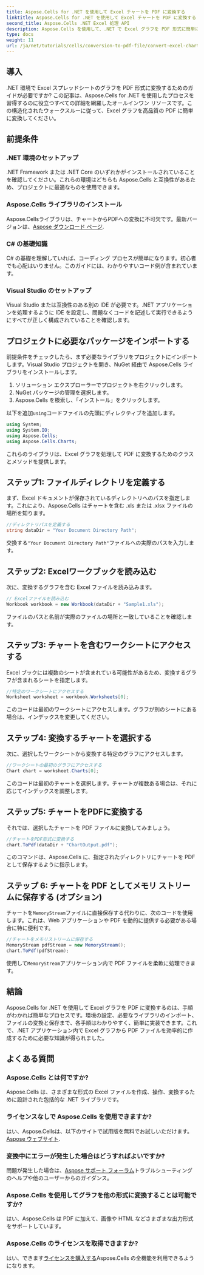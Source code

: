 ```yaml
---
title: Aspose.Cells for .NET を使用して Excel チャートを PDF に変換する
linktitle: Aspose.Cells for .NET を使用して Excel チャートを PDF に変換する
second_title: Aspose.Cells .NET Excel 処理 API
description: Aspose.Cells を使用して、.NET で Excel グラフを PDF 形式に簡単に変換する方法を学びます。ステップ バイ ステップ ガイドでは、前提条件、セットアップ、コード サンプル、FAQ について説明します。
type: docs
weight: 11
url: /ja/net/tutorials/cells/conversion-to-pdf-file/convert-excel-charts-to-pdf/
---
```

## 導入

.NET 環境で Excel スプレッドシートのグラフを PDF 形式に変換するためのガイドが必要ですか? この記事は、Aspose.Cells for .NET を使用したプロセスを習得するのに役立つすべての詳細を網羅したオールインワン リソースです。この構造化されたウォークスルーに従って、Excel グラフを高品質の PDF に簡単に変換してください。

## 前提条件

### .NET 環境のセットアップ
.NET Framework または .NET Core のいずれかがインストールされていることを確認してください。これらの環境はどちらも Aspose.Cells と互換性があるため、プロジェクトに最適なものを使用できます。

### Aspose.Cells ライブラリのインストール
Aspose.Cellsライブラリは、チャートからPDFへの変換に不可欠です。最新バージョンは、[Aspose ダウンロード ページ](https://releases.aspose.com/cells/net/).

### C# の基礎知識
C# の基礎を理解していれば、コーディング プロセスが簡単になります。初心者でも心配はいりません。このガイドには、わかりやすいコード例が含まれています。

### Visual Studio のセットアップ
Visual Studio または互換性のある別の IDE が必要です。.NET アプリケーションを処理するように IDE を設定し、問題なくコードを記述して実行できるようにすべてが正しく構成されていることを確認します。

## プロジェクトに必要なパッケージをインポートする

前提条件をチェックしたら、まず必要なライブラリをプロジェクトにインポートします。Visual Studio プロジェクトを開き、NuGet 経由で Aspose.Cells ライブラリをインストールします。

1. ソリューション エクスプローラーでプロジェクトを右クリックします。
2. NuGet パッケージの管理を選択します。
3. Aspose.Cells を検索し、「インストール」をクリックします。

以下を追加`using`コードファイルの先頭にディレクティブを追加します。

```csharp
using System;
using System.IO;
using Aspose.Cells;
using Aspose.Cells.Charts;
```

これらのライブラリは、Excel グラフを処理して PDF に変換するためのクラスとメソッドを提供します。

## ステップ1: ファイルディレクトリを定義する

まず、Excel ドキュメントが保存されているディレクトリへのパスを指定します。これにより、Aspose.Cells はチャートを含む .xls または .xlsx ファイルの場所を知ります。

```csharp
//ディレクトリパスを定義する
string dataDir = "Your Document Directory Path";
```

交換する`"Your Document Directory Path"`ファイルへの実際のパスを入力します。

## ステップ2: Excelワークブックを読み込む

次に、変換するグラフを含む Excel ファイルを読み込みます。

```csharp
// Excelファイルを読み込む
Workbook workbook = new Workbook(dataDir + "Sample1.xls");
```

ファイルのパスと名前が実際のファイルの場所と一致していることを確認します。

## ステップ3: チャートを含むワークシートにアクセスする

Excel ブックには複数のシートが含まれている可能性があるため、変換するグラフが含まれるシートを指定します。

```csharp
//特定のワークシートにアクセスする
Worksheet worksheet = workbook.Worksheets[0];
```

このコードは最初のワークシートにアクセスします。グラフが別のシートにある場合は、インデックスを変更してください。

## ステップ4: 変換するチャートを選択する

次に、選択したワークシートから変換する特定のグラフにアクセスします。

```csharp
//ワークシートの最初のグラフにアクセスする
Chart chart = worksheet.Charts[0];
```

このコードは最初のチャートを選択します。チャートが複数ある場合は、それに応じてインデックスを調整します。

## ステップ5: チャートをPDFに変換する

それでは、選択したチャートを PDF ファイルに変換してみましょう。

```csharp
//チャートをPDF形式に変換する
chart.ToPdf(dataDir + "ChartOutput.pdf");
```

このコマンドは、Aspose.Cells に、指定されたディレクトリにチャートを PDF として保存するように指示します。

## ステップ 6: チャートを PDF としてメモリ ストリームに保存する (オプション)

チャートを`MemoryStream`ファイルに直接保存する代わりに、次のコードを使用します。これは、Web アプリケーションや PDF を動的に提供する必要がある場合に特に便利です。

```csharp
//チャートをメモリストリームに保存する
MemoryStream pdfStream = new MemoryStream();
chart.ToPdf(pdfStream);
```

使用して`MemoryStream`アプリケーション内で PDF ファイルを柔軟に処理できます。

## 結論

Aspose.Cells for .NET を使用して Excel グラフを PDF に変換するのは、手順がわかれば簡単なプロセスです。環境の設定、必要なライブラリのインポート、ファイルの変換と保存まで、各手順はわかりやすく、簡単に実装できます。これで、.NET アプリケーション内で Excel グラフから PDF ファイルを効率的に作成するために必要な知識が得られました。

## よくある質問

### Aspose.Cells とは何ですか?

Aspose.Cells は、さまざまな形式の Excel ファイルを作成、操作、変換するために設計された包括的な .NET ライブラリです。

### ライセンスなしで Aspose.Cells を使用できますか?

はい、Aspose.Cellsは、以下のサイトで試用版を無料でお試しいただけます。[Aspose ウェブサイト](https://releases.aspose.com/cells/net/).

### 変換中にエラーが発生した場合はどうすればよいですか?

問題が発生した場合は、[Aspose サポート フォーラム](https://forum.aspose.com/c/cells/9)トラブルシューティングのヘルプや他のユーザーからのガイダンス。

### Aspose.Cells を使用してグラフを他の形式に変換することは可能ですか?

はい、Aspose.Cells は PDF に加えて、画像や HTML などさまざまな出力形式をサポートしています。

### Aspose.Cells のライセンスを取得できますか?

はい、できます[ライセンスを購入する](https://purchase.conholdate.com/buy)Aspose.Cells の全機能を利用できるようになります。